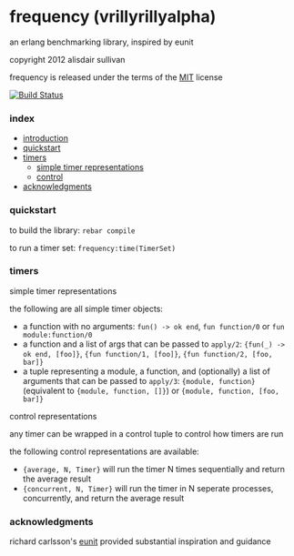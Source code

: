 # <a name="introduction">frequency (vrillyrillyalpha)</a> #

an erlang benchmarking library, inspired by eunit

copyright 2012 alisdair sullivan

frequency is released under the terms of the [MIT][MIT] license

[![Build Status](https://secure.travis-ci.org/talentdeficit/frequency.png?branch=master)](http://travis-ci.org/talentdeficit/jsx)




### index ###

* [introduction](#intro)
* [quickstart](#quickstart)
* [timers](#timers)
  - [simple timer representations](#simpletimers)
  - [control](#control)
* [acknowledgments](#thanks)




### <a name="quickstart">quickstart</a> ###

to build the library: `rebar compile`

to run a timer set: `frequency:time(TimerSet)`



### <a name="timers">timers</a> ###

<a name="simpletimers">simple timer representations</a>

the following are all simple timer objects:

* a function with no arguments: `fun() -> ok end`, `fun function/0` or `fun module:function/0`
* a function and a list of args that can be passed to `apply/2`: `{fun(_) -> ok end, [foo]}`, `{fun function/1, [foo]}`, `{fun function/2, [foo, bar]}`
* a tuple representing a module, a function, and (optionally) a list of arguments that can be passed to `apply/3`: `{module, function}` (equivalent to `{module, function, []}`) or `{module, function, [foo, bar]}`


<a name="control">control representations</a>

any timer can be wrapped in a control tuple to control how timers are run

the following control representations are available:

* `{average, N, Timer}` will run the timer N times sequentially and return the average result
* `{concurrent, N, Timer}` will run the timer in N seperate processes, concurrently, and return the average result


### <a name="thanks">acknowledgments</a> ###

richard carlsson's [eunit][eunit] provided substantial inspiration and guidance





[MIT]: http://www.opensource.org/licenses/mit-license.html
[eunit]: https://github.com/richcarl/eunit
